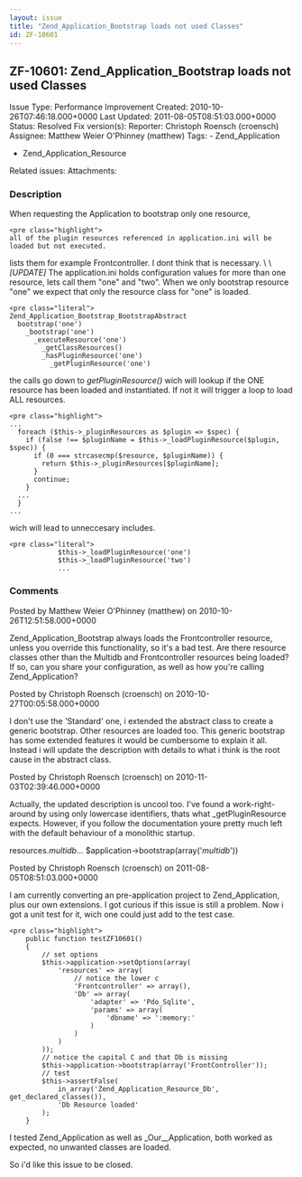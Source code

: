 ```yaml
---
layout: issue
title: "Zend_Application_Bootstrap loads not used Classes"
id: ZF-10601
---
```


ZF-10601: Zend\_Application\_Bootstrap loads not used Classes
-------------------------------------------------------------

 Issue Type: Performance Improvement Created: 2010-10-26T07:46:18.000+0000 Last Updated: 2011-08-05T08:51:03.000+0000 Status: Resolved Fix version(s): 
 Reporter:  Christoph Roensch (croensch)  Assignee:  Matthew Weier O'Phinney (matthew)  Tags: - Zend\_Application
- Zend\_Application\_Resource
 
 Related issues: 
 Attachments: 
### Description

When requesting the Application to bootstrap only one resource,

 
    <pre class="highlight">
    all of the plugin resources referenced in application.ini will be loaded but not executed.


lists them for example Frontcontroller. I dont think that is necessary. \\ \\ _[UPDATE]_ The application.ini holds configuration values for more than one resource, lets call them "one" and "two". When we only bootstrap resource "one" we expect that only the resource class for "one" is loaded.

 
    <pre class="literal">
    Zend_Application_Bootstrap_BootstrapAbstract
      bootstrap('one')
        _bootstrap('one')
          _executeResource('one')
            _getClassResources()
            _hasPluginResource('one')
              _getPluginResource('one')


the calls go down to _getPluginResource()_ wich will lookup if the ONE resource has been loaded and instantiated. If not it will trigger a loop to load ALL resources.

 
    <pre class="highlight">
    ...
      foreach ($this->_pluginResources as $plugin => $spec) {
        if (false !== $pluginName = $this->_loadPluginResource($plugin, $spec)) {
          if (0 === strcasecmp($resource, $pluginName)) {
            return $this->_pluginResources[$pluginName];
          }
          continue;
        }
      ...
      }
    ...


wich will lead to unneccesary includes.

 
    <pre class="literal">
                $this->_loadPluginResource('one')
                $this->_loadPluginResource('two')
                ...


 

 

### Comments

Posted by Matthew Weier O'Phinney (matthew) on 2010-10-26T12:51:58.000+0000

Zend\_Application\_Bootstrap always loads the Frontcontroller resource, unless you override this functionality, so it's a bad test. Are there resource classes other than the Multidb and Frontcontroller resources being loaded? If so, can you share your configuration, as well as how you're calling Zend\_Application?

 

 

Posted by Christoph Roensch (croensch) on 2010-10-27T00:05:58.000+0000

I don't use the 'Standard' one, i extended the abstract class to create a generic bootstrap. Other resources are loaded too. This generic bootstrap has some extended features it would be cumbersome to explain it all. Instead i will update the description with details to what i think is the root cause in the abstract class.

 

 

Posted by Christoph Roensch (croensch) on 2010-11-03T02:39:46.000+0000

Actually, the updated description is uncool too. I've found a work-right-around by using only lowercase identifiers, thats what \_getPluginResource expects. However, if you follow the documentation youre pretty much left with the default behaviour of a monolithic startup.

resources._multidb_... $application->bootstrap(array('_multidb_'))

 

 

Posted by Christoph Roensch (croensch) on 2011-08-05T08:51:03.000+0000

I am currently converting an pre-application project to Zend\_Application, plus our own extensions. I got curious if this issue is still a problem. Now i got a unit test for it, wich one could just add to the test case.

 
    <pre class="highlight">
        public function testZF10601()
        {
            // set options
            $this->application->setOptions(array(
                'resources' => array(
                    // notice the lower c
                    'Frontcontroller' => array(),
                    'Db' => array(
                        'adapter' => 'Pdo_Sqlite',
                        'params' => array(
                            'dbname' => ':memory:'
                        )
                    )
                )
            ));
            // notice the capital C and that Db is missing
            $this->application->bootstrap(array('FrontController'));
            // test
            $this->assertFalse(
                in_array('Zend_Application_Resource_Db', get_declared_classes()),
                'Db Resource loaded'
            );
        }


I tested Zend\_Application as well as \_Our\_\_Application, both worked as expected, no unwanted classes are loaded.

So i'd like this issue to be closed.

 

 